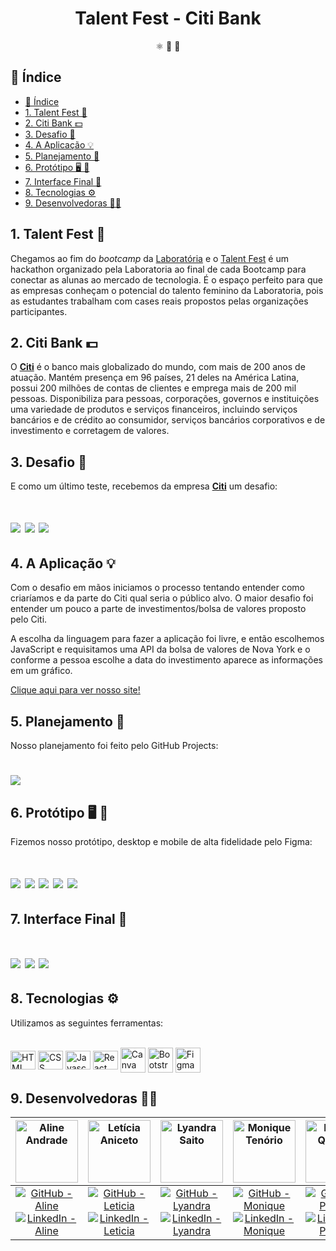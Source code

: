 <div align="center" id='locker-face'>
  <h1>Talent Fest - Citi Bank</h1>
⚛️ 🤳 🚀
</div>


## 📑 Índice
- [📑 Índice](#-índice)
- [1. Talent Fest 🎉](#1-talent-fest-)
- [2. Citi Bank 💵](#2-citi-bank-)
- [3. Desafio 🎯](#3-desafio-)
- [4. A Aplicação 💡](#4-a-aplicação-)
- [5. Planejamento  📆](#5-planejamento--)
- [6. Protótipo  🖥️ 📱](#6-protótipo--️-)
- [7. Interface Final 🎨](#7-interface-final-)
- [8. Tecnologias ⚙️](#8-tecnologias-️)
- [9. Desenvolvedoras 👩‍💻](#9-desenvolvedoras-)


## 1. Talent Fest 🎉
Chegamos ao fim do *bootcamp* da [Laboratória](https://www.laboratoria.la/br) e o [Talent Fest](https://talentfest.laboratoria.la/br/empresas-participantes) é um hackathon organizado pela Laboratoria ao final de cada Bootcamp para conectar as alunas ao mercado de tecnologia. É o espaço perfeito para que as empresas conheçam o potencial do talento feminino da Laboratoria, pois as estudantes trabalham com cases reais propostos pelas organizações participantes.


## 2. Citi Bank 💵

O [**Citi**](https://corporateportal.brazil.citibank.com/index.htm) é o banco mais globalizado do mundo, com mais de 200 anos de atuação. Mantém presença em 96 países, 21 deles na América Latina, possui 200 milhões de contas de clientes e emprega mais de 200 mil pessoas. Disponibiliza para pessoas, corporações, governos e instituições uma variedade de produtos e serviços financeiros, incluindo serviços bancários e de crédito ao consumidor, serviços bancários corporativos e de investimento e corretagem de valores.

## 3. Desafio 🎯

E como um último teste, recebemos da empresa [**Citi**](https://corporateportal.brazil.citibank.com/index.htm) um desafio:


<h1>
<img src="src/img/readme/page1.png">
<img src="src/img/readme/page2.png">
<img src="src/img/readme/page3.png">
</h1>

## 4. A Aplicação 💡

Com o desafio em mãos iniciamos o processo tentando entender como criaríamos e da parte do Citi qual seria o público alvo. O maior desafio foi entender um pouco a parte de investimentos/bolsa de valores proposto pelo Citi.

A escolha da linguagem para fazer a aplicação foi livre, e então escolhemos JavaScript e requisitamos uma API da bolsa de valores de Nova York e o conforme a pessoa escolhe a data do investimento aparece as informações em um gráfico.

[Clique aqui para ver nosso site!](https://desafio-citi-sap006.herokuapp.com/)
## 5. Planejamento  📆
Nosso planejamento foi feito pelo GitHub Projects:

<h1><img src="src/img/readme/Planning.png"></h1>

## 6. Protótipo  🖥️ 📱

Fizemos nosso protótipo, desktop e mobile de alta fidelidade pelo Figma:

<h1>
  <img src="src/img/readme/prot01.png">
  <img src="src/img/readme/prot02.png">
  <img src="src/img/readme/prot03.png">
  <img src="src/img/readme/prot04.png">
  <img src="src/img/readme/protmobile.png">
</h1>


## 7. Interface Final 🎨

<h1>
  <img src="src/img/readme/citihome.png">
  <img src="src/img/readme/searchciti.png">
  <img src="src/img/readme/investimentos.png">
</h1>

## 8. Tecnologias ⚙️

Utilizamos as seguintes ferramentas:


<div style="display: inline_block"><br>
  <img align="center" alt="HTML" height="30" width="40" src="https://raw.githubusercontent.com/devicons/devicon/master/icons/html5/html5-original.svg">
  <img align="center" alt="CSS" height="30" width="40" src="https://raw.githubusercontent.com/devicons/devicon/master/icons/css3/css3-original.svg">
    <img align="center" alt="Javascript" height="30" width="40" src="https://raw.githubusercontent.com/devicons/devicon/master/icons/javascript/javascript-plain.svg">
    <img align="center" alt="React" height="30" width="40" src="https://raw.githubusercontent.com/devicons/devicon/master/icons/react/react-original.svg">
    <img align="center" alt="Canva" height="40" width="40" src="https://raw.githubusercontent.com/devicons/devicon/master/icons/canva/canva-original.svg">
    <img align="center" alt="Bootstrap" height="40" width="40" src="https://raw.githubusercontent.com/devicons/devicon/master/icons/bootstrap/bootstrap-original.svg">
    <img align="center" alt="Figma" height="40" width="40" src="https://raw.githubusercontent.com/devicons/devicon/master/icons/figma/figma-original.svg">



## 9. Desenvolvedoras 👩‍💻 
<div align='center'>
 
| <img alt='Aline Andrade' src='https://avatars.githubusercontent.com/u/83618462?v=4' width="100px"></img> | <img alt='Letícia Aniceto' src='https://avatars.githubusercontent.com/u/70327566?v=4' width="100px"></img> | <img alt='Lyandra Saito' src='https://avatars.githubusercontent.com/u/17890206?v=4' width="100px"></img> | <img alt='Monique Tenório' src='https://avatars.githubusercontent.com/u/83084670?v=4' width="100px"></img>| <img alt='Paloma Queiroz' src='https://avatars.githubusercontent.com/u/70237329?v=4' width="100px"></img> | <img alt='Rafaela Cugini' src='https://avatars.githubusercontent.com/u/72530170?v=4' width="100px"></img>   	|
|:-----------------:	|:-----------------:	|:------------------:	|:-----------------:	|:-----------------:	|:-----------------:	|
|<a href='https://github.com/AlineFAndrade'><img alt='GitHub - Aline' src='https://img.shields.io/badge/GitHub-100000?style=for-the-badge&logo=github&logoColor=white'></img></a> <a href='https://www.linkedin.com/in/AlineFAndrade/'><img alt='LinkedIn - Aline' src='https://img.shields.io/badge/LinkedIn-0077B5?style=for-the-badge&logo=linkedin&logoColor=white'></img></a> | <a href='https://github.com/leticia-aniceto'><img alt='GitHub - Leticia' src='https://img.shields.io/badge/GitHub-100000?style=for-the-badge&logo=github&logoColor=white'></img></a> <a href='https://www.linkedin.com/in/leticia-braga-aniceto/'><img alt='LinkedIn - Leticia' src='https://img.shields.io/badge/LinkedIn-0077B5?style=for-the-badge&logo=linkedin&logoColor=white'></img></a> | <a href='https://github.com/lyandrasaito'><img alt='GitHub - Lyandra' src='https://img.shields.io/badge/GitHub-100000?style=for-the-badge&logo=github&logoColor=white'></img></a> <a href='https://www.linkedin.com/in/lyandrasaito/'><img alt='LinkedIn - Lyandra' src='https://img.shields.io/badge/LinkedIn-0077B5?style=for-the-badge&logo=linkedin&logoColor=white'></img></a> | <a href='https://github.com/tenorionique'><img alt='GitHub - Monique' src='https://img.shields.io/badge/GitHub-100000?style=for-the-badge&logo=github&logoColor=white'></img></a> <a href='https://www.linkedin.com/in/tenorionique/'><img alt='LinkedIn - Monique' src='https://img.shields.io/badge/LinkedIn-0077B5?style=for-the-badge&logo=linkedin&logoColor=white'></img></a> | <a href='https://github.com/palomacqueiroz'><img alt='GitHub - Paloma' src='https://img.shields.io/badge/GitHub-100000?style=for-the-badge&logo=github&logoColor=white'></img></a> <a href='https://www.linkedin.com/in/palomac-queiroz/'><img alt='LinkedIn - Paloma' src='https://img.shields.io/badge/LinkedIn-0077B5?style=for-the-badge&logo=linkedin&logoColor=white'></img></a> | <a href='https://github.com/RafaelaCugini'><img alt='GitHub - Rafaela' src='https://img.shields.io/badge/GitHub-100000?style=for-the-badge&logo=github&logoColor=white'></img></a> <a href='https://www.linkedin.com/in/RafaelaCugini/'><img alt='LinkedIn - Monique' src='https://img.shields.io/badge/LinkedIn-0077B5?style=for-the-badge&logo=linkedin&logoColor=white'></img></a> |
</div>